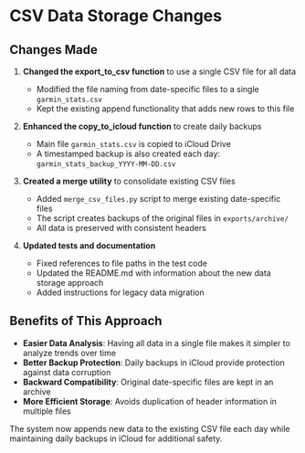 # CSV Data Storage Changes

## Changes Made

1. **Changed the export_to_csv function** to use a single CSV file for all data
   - Modified the file naming from date-specific files to a single `garmin_stats.csv`
   - Kept the existing append functionality that adds new rows to this file

2. **Enhanced the copy_to_icloud function** to create daily backups
   - Main file `garmin_stats.csv` is copied to iCloud Drive 
   - A timestamped backup is also created each day: `garmin_stats_backup_YYYY-MM-DD.csv`

3. **Created a merge utility** to consolidate existing CSV files
   - Added `merge_csv_files.py` script to merge existing date-specific files
   - The script creates backups of the original files in `exports/archive/`
   - All data is preserved with consistent headers

4. **Updated tests and documentation**
   - Fixed references to file paths in the test code
   - Updated the README.md with information about the new data storage approach
   - Added instructions for legacy data migration

## Benefits of This Approach

- **Easier Data Analysis**: Having all data in a single file makes it simpler to analyze trends over time
- **Better Backup Protection**: Daily backups in iCloud provide protection against data corruption
- **Backward Compatibility**: Original date-specific files are kept in an archive
- **More Efficient Storage**: Avoids duplication of header information in multiple files

The system now appends new data to the existing CSV file each day while maintaining daily backups in iCloud for additional safety.
